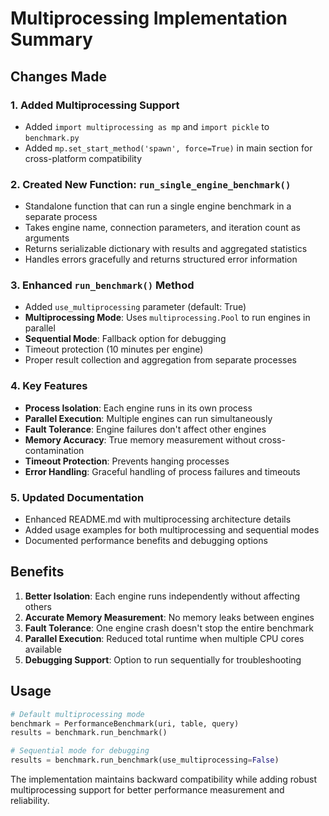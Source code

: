 # Multiprocessing Implementation Summary

## Changes Made

### 1. **Added Multiprocessing Support**
- Added `import multiprocessing as mp` and `import pickle` to `benchmark.py`
- Added `mp.set_start_method('spawn', force=True)` in main section for cross-platform compatibility

### 2. **Created New Function: `run_single_engine_benchmark()`**
- Standalone function that can run a single engine benchmark in a separate process
- Takes engine name, connection parameters, and iteration count as arguments
- Returns serializable dictionary with results and aggregated statistics
- Handles errors gracefully and returns structured error information

### 3. **Enhanced `run_benchmark()` Method**
- Added `use_multiprocessing` parameter (default: True)
- **Multiprocessing Mode**: Uses `multiprocessing.Pool` to run engines in parallel
- **Sequential Mode**: Fallback option for debugging
- Timeout protection (10 minutes per engine)
- Proper result collection and aggregation from separate processes

### 4. **Key Features**
- **Process Isolation**: Each engine runs in its own process
- **Parallel Execution**: Multiple engines can run simultaneously
- **Fault Tolerance**: Engine failures don't affect other engines
- **Memory Accuracy**: True memory measurement without cross-contamination
- **Timeout Protection**: Prevents hanging processes
- **Error Handling**: Graceful handling of process failures and timeouts

### 5. **Updated Documentation**
- Enhanced README.md with multiprocessing architecture details
- Added usage examples for both multiprocessing and sequential modes
- Documented performance benefits and debugging options

## Benefits

1. **Better Isolation**: Each engine runs independently without affecting others
2. **Accurate Memory Measurement**: No memory leaks between engines
3. **Fault Tolerance**: One engine crash doesn't stop the entire benchmark
4. **Parallel Execution**: Reduced total runtime when multiple CPU cores available
5. **Debugging Support**: Option to run sequentially for troubleshooting

## Usage

```python
# Default multiprocessing mode
benchmark = PerformanceBenchmark(uri, table, query)
results = benchmark.run_benchmark()

# Sequential mode for debugging
results = benchmark.run_benchmark(use_multiprocessing=False)
```

The implementation maintains backward compatibility while adding robust multiprocessing support for better performance measurement and reliability.
